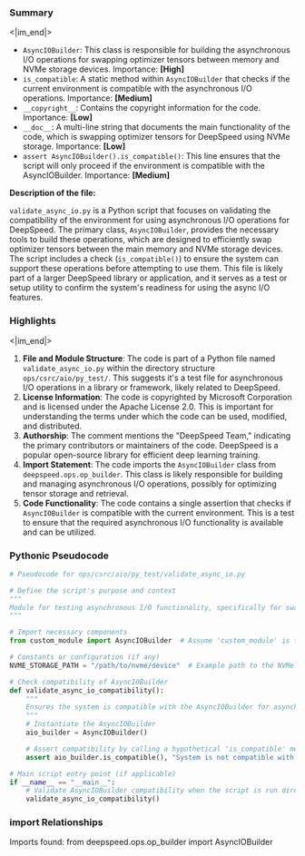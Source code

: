 

### Summary

<|im_end|>

* `AsyncIOBuilder`: This class is responsible for building the asynchronous I/O operations for swapping optimizer tensors between memory and NVMe storage devices. Importance: **[High]**
* `is_compatible`: A static method within `AsyncIOBuilder` that checks if the current environment is compatible with the asynchronous I/O operations. Importance: **[Medium]**
* `__copyright__`: Contains the copyright information for the code. Importance: **[Low]**
* `__doc__`: A multi-line string that documents the main functionality of the code, which is swapping optimizer tensors for DeepSpeed using NVMe storage. Importance: **[Low]**
* `assert AsyncIOBuilder().is_compatible()`: This line ensures that the script will only proceed if the environment is compatible with the AsyncIOBuilder. Importance: **[Medium]** 

**Description of the file:**

`validate_async_io.py` is a Python script that focuses on validating the compatibility of the environment for using asynchronous I/O operations for DeepSpeed. The primary class, `AsyncIOBuilder`, provides the necessary tools to build these operations, which are designed to efficiently swap optimizer tensors between the main memory and NVMe storage devices. The script includes a check (`is_compatible()`) to ensure the system can support these operations before attempting to use them. This file is likely part of a larger DeepSpeed library or application, and it serves as a test or setup utility to confirm the system's readiness for using the async I/O features.

### Highlights

<|im_end|>

1. **File and Module Structure**: The code is part of a Python file named `validate_async_io.py` within the directory structure `ops/csrc/aio/py_test/`. This suggests it's a test file for asynchronous I/O operations in a library or framework, likely related to DeepSpeed.
2. **License Information**: The code is copyrighted by Microsoft Corporation and is licensed under the Apache License 2.0. This is important for understanding the terms under which the code can be used, modified, and distributed.
3. **Authorship**: The comment mentions the "DeepSpeed Team," indicating the primary contributors or maintainers of the code. DeepSpeed is a popular open-source library for efficient deep learning training.
4. **Import Statement**: The code imports the `AsyncIOBuilder` class from `deepspeed.ops.op_builder`. This class is likely responsible for building and managing asynchronous I/O operations, possibly for optimizing tensor storage and retrieval.
5. **Code Functionality**: The code contains a single assertion that checks if `AsyncIOBuilder` is compatible with the current environment. This is a test to ensure that the required asynchronous I/O functionality is available and can be utilized.

### Pythonic Pseudocode

```python
# Pseudocode for ops/csrc/aio/py_test/validate_async_io.py

# Define the script's purpose and context
"""
Module for testing asynchronous I/O functionality, specifically for swapping optimizer tensors between memory and NVMe storage.
"""

# Import necessary components
from custom_module import AsyncIOBuilder  # Assume 'custom_module' is the actual module where AsyncIOBuilder is defined

# Constants or configuration (if any)
NVME_STORAGE_PATH = "/path/to/nvme/device"  # Example path to the NVMe storage device

# Check compatibility of AsyncIOBuilder
def validate_async_io_compatibility():
    """
    Ensures the system is compatible with the AsyncIOBuilder for asynchronous I/O operations.
    """
    # Instantiate the AsyncIOBuilder
    aio_builder = AsyncIOBuilder()

    # Assert compatibility by calling a hypothetical 'is_compatible' method
    assert aio_builder.is_compatible(), "System is not compatible with AsyncIOBuilder for asynchronous I/O operations."

# Main script entry point (if applicable)
if __name__ == "__main__":
    # Validate AsyncIOBuilder compatibility when the script is run directly
    validate_async_io_compatibility()
```


### import Relationships

Imports found:
from deepspeed.ops.op_builder import AsyncIOBuilder